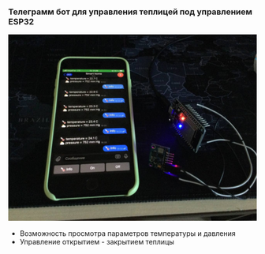 ### Телеграмм бот для управления теплицей под управлением ESP32

![alt text](https://github.com/rax5555555/Telegram_bot/blob/main/src/main/resources/photo/photo1.jpg)

* Возможность просмотра параметров температуры и давления
* Управление открытием - закрытием теплицы
